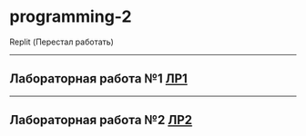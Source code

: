 # programming-2

Replit (Перестал работать)

---

## Лабораторная работа №1 [ЛР1](https://github.com/MelnikNO/programming-2/tree/main/ЛР%201)

---

## Лабораторная работа №2 [ЛР2](https://github.com/MelnikNO/programming-2/tree/main/ЛР%202)
